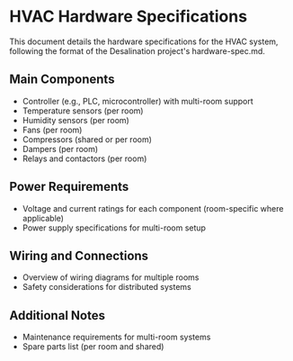 # HVAC Hardware Specifications

This document details the hardware specifications for the HVAC system, following the format of the Desalination project's hardware-spec.md.

## Main Components
- Controller (e.g., PLC, microcontroller) with multi-room support
- Temperature sensors (per room)
- Humidity sensors (per room)
- Fans (per room)
- Compressors (shared or per room)
- Dampers (per room)
- Relays and contactors (per room)

## Power Requirements
- Voltage and current ratings for each component (room-specific where applicable)
- Power supply specifications for multi-room setup

## Wiring and Connections
- Overview of wiring diagrams for multiple rooms
- Safety considerations for distributed systems

## Additional Notes
- Maintenance requirements for multi-room systems
- Spare parts list (per room and shared)
